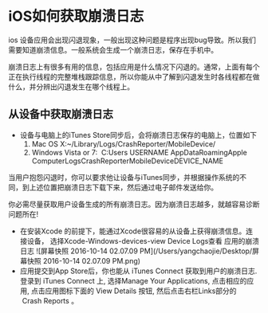 # iOS如何获取崩溃日志

ios 设备应用会出现闪退现象，一般出现这种问题是程序出现bug导致。所以我们需要知道崩溃信息。一般系统会生成一个崩溃日志，保存在手机中。

崩溃日志上有很多有用的信息，包括应用是什么情况下闪退的。通常，上面有每个正在执行线程的完整堆栈跟踪信息，所以你能从中了解到闪退发生时各线程都在做什么，并分辨出闪退发生在哪个线程上。

## 从设备中获取崩溃日志

* 设备与电脑上的iTunes Store同步后，会将崩溃日志保存的电脑上，位置如下
  1. Mac OS X:~/Library/Logs/CrashReporter/MobileDevice/
  2. Windows Vista or 7:  C:Users USERNAME AppDataRoamingApple ComputerLogsCrashReporterMobileDeviceDEVICE_NAME

当用户抱怨闪退时，你可以要求他让设备与iTunes同步，并根据操作系统的不同，到上述位置把崩溃日志下载下来，然后通过电子邮件发送给你。

你必需尽量获取用户设备生成的所有崩溃日志。因为崩溃日志越多，就越容易诊断问题所在!

* 在安装Xcode 的前提下，能通过Xcode很容易的从设备上获得崩溃信息。连接设备， 选择Xcode-Windows-devices-view Device Logs查看 应用的崩溃日志  ![屏幕快照 2016-10-14 02.07.09 PM](/Users/yangchaojie/Desktop/屏幕快照 2016-10-14 02.07.09 PM.png)
* 应用提交到App Store后，你也能从 iTunes Connect 获取到用户的崩溃日志. 登录到 iTunes Connect 上, 选择Manage Your Applications, 点击相应的应用, 点击应用图标下面的 View Details 按钮, 然后点击右栏Links部分的  Crash Reports 。

